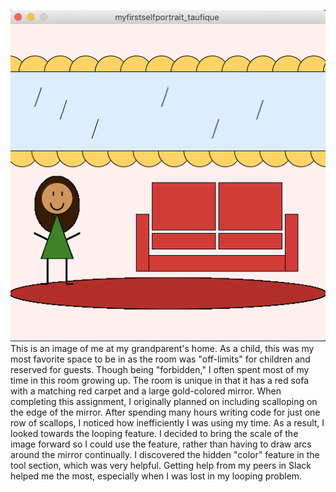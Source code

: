 ![](/July%208/Screen%20Shot%202020-07-07%20at%203.58.01%20PM.png)
This is an image of me at my grandparent's home. As a child, this was my most favorite space to be in as the room was "off-limits" for children and reserved for guests. Though being "forbidden," I often spent most of my time in this room growing up. The room is unique in that it has a red sofa with a matching red carpet and a large gold-colored mirror. When completing this assignment, I originally planned on including scalloping on the edge of the mirror. After spending many hours writing code for just one row of scallops, I noticed how inefficiently I was using my time. As a result, I looked towards the looping feature. I decided to bring the scale of the image forward so I could use the feature, rather than having to draw arcs around the mirror continually. I discovered the hidden "color" feature in the tool section, which was very helpful. Getting help from my peers in Slack helped me the most, especially when I was lost in my looping problem. 
